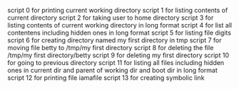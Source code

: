 script 0 for printing current working directory
script 1 for listing contents of current directory
script 2 for taking user to home directory
script 3 for listing contents of current working directory in long format
script 4 for list all contentens including hidden ones in long format
script 5 for listing file digits
script 6 for creating directory named my first directory in tmp
script 7 for moving file betty to /tmp/my first directory
script 8 for deleting the file /tmp/my first directory/betty
script 9 for deleting my first directory
script 10 for going to previous directory
script 11 for listing all files including hidden ones in current dir and parent of working dir and boot dir in long format
script 12 for printing file iamafile
script 13 for creating symbolic link
